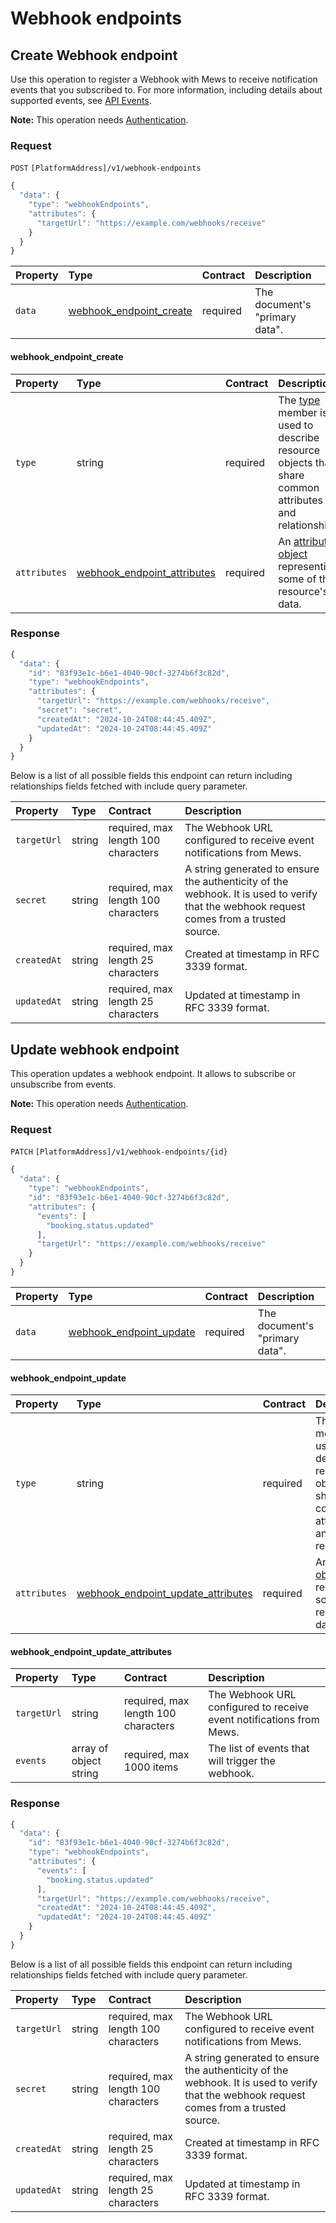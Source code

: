 <!-- AUTOMATICALLY GENERATED, DO NOT MODIFY -->
# Webhook endpoints

## Create Webhook endpoint

Use this operation to register a Webhook with Mews to receive notification events that you subscribed to.
For more information, including details about supported events, see [API Events](../events/README.md).

**Note:** This operation needs [Authentication](../guidelines/authentication.md).

### Request

`POST` `[PlatformAddress]/v1/webhook-endpoints`

```javascript
{
  "data": {
    "type": "webhookEndpoints",
    "attributes": {
      "targetUrl": "https://example.com/webhooks/receive"
    }
  }
}
```

| Property | Type | Contract | Description |
| :-- | :-- | :-- | :-- |
| `data` | [webhook_endpoint_create](webhookendpoints.md#webhook_endpoint_create) | required | The document's "primary data". |

#### webhook_endpoint_create

| Property | Type | Contract | Description |
| :-- | :-- | :-- | :-- |
| `type` | string | required | The [type](https://jsonapi.org/format/#document-resource-object-identification) member is used to describe resource objects that share common attributes and relationships. |
| `attributes` | [webhook_endpoint_attributes](webhookendpoints.md#webhook_endpoint_attributes) | required | An [attributes object](https://jsonapi.org/format/#document-resource-object-attributes) representing some of the resource's data. |

### Response

```javascript
{
  "data": {
    "id": "83f93e1c-b6e1-4040-90cf-3274b6f3c82d",
    "type": "webhookEndpoints",
    "attributes": {
      "targetUrl": "https://example.com/webhooks/receive",
      "secret": "secret",
      "createdAt": "2024-10-24T08:44:45.409Z",
      "updatedAt": "2024-10-24T08:44:45.409Z"
    }
  }
}
```
Below is a list of all possible fields this endpoint can return including relationships fields fetched with include query parameter.

| Property | Type | Contract | Description |
| :-- | :-- | :-- | :-- |
| `targetUrl` | string | required, max length 100 characters | The Webhook URL configured to receive event notifications from Mews. |
| `secret` | string | required, max length 100 characters | A string generated to ensure the authenticity of the webhook. It is used to verify that the webhook request comes from a trusted source. |
| `createdAt` | string | required, max length 25 characters | Created at timestamp in RFC 3339 format. |
| `updatedAt` | string | required, max length 25 characters | Updated at timestamp in RFC 3339 format. |

## Update webhook endpoint

This operation updates a webhook endpoint. It allows to subscribe or unsubscribe from events.

**Note:** This operation needs [Authentication](../essential-guide/authentication.md).

### Request

`PATCH` `[PlatformAddress]/v1/webhook-endpoints/{id}`

```javascript
{
  "data": {
    "type": "webhookEndpoints",
    "id": "83f93e1c-b6e1-4040-90cf-3274b6f3c82d",
    "attributes": {
      "events": [
        "booking.status.updated"
      ],
      "targetUrl": "https://example.com/webhooks/receive"
    }
  }
}
```

| Property | Type | Contract | Description |
| :-- | :-- | :-- | :-- |
| `data` | [webhook_endpoint_update](webhookendpoints.md#webhook_endpoint_update) | required | The document's "primary data". |

#### webhook_endpoint_update

| Property | Type | Contract | Description |
| :-- | :-- | :-- | :-- |
| `type` | string | required | The [type](https://jsonapi.org/format/#document-resource-object-identification) member is used to describe resource objects that share common attributes and relationships. |
| `attributes` | [webhook_endpoint_update_attributes](webhookendpoints.md#webhook_endpoint_update_attributes) | required | An [attributes object](https://jsonapi.org/format/#document-resource-object-attributes) representing some of the resource's data. |

#### webhook_endpoint_update_attributes

| Property | Type | Contract | Description |
| :-- | :-- | :-- | :-- |
| `targetUrl` | string | required, max length 100 characters | The Webhook URL configured to receive event notifications from Mews. |
| `events` | array of object string | required, max 1000 items | The list of events that will trigger the webhook. |

### Response

```javascript
{
  "data": {
    "id": "83f93e1c-b6e1-4040-90cf-3274b6f3c82d",
    "type": "webhookEndpoints",
    "attributes": {
      "events": [
        "booking.status.updated"
      ],
      "targetUrl": "https://example.com/webhooks/receive",
      "createdAt": "2024-10-24T08:44:45.409Z",
      "updatedAt": "2024-10-24T08:44:45.409Z"
    }
  }
}
```
Below is a list of all possible fields this endpoint can return including relationships fields fetched with include query parameter.

| Property | Type | Contract | Description |
| :-- | :-- | :-- | :-- |
| `targetUrl` | string | required, max length 100 characters | The Webhook URL configured to receive event notifications from Mews. |
| `secret` | string | required, max length 100 characters | A string generated to ensure the authenticity of the webhook. It is used to verify that the webhook request comes from a trusted source. |
| `createdAt` | string | required, max length 25 characters | Created at timestamp in RFC 3339 format. |
| `updatedAt` | string | required, max length 25 characters | Updated at timestamp in RFC 3339 format. |
